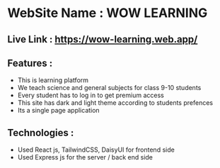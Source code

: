 # WebSite Name : WOW LEARNING

## Live Link : https://wow-learning.web.app/

## Features :
* This is learning platform
* We teach science and general subjects for class 9-10 students
* Every student has to log in to get premium access
* This site has dark and light theme according to students prefences
* Its a single page application

## Technologies :
* Used React js, TailwindCSS, DaisyUI for frontend side
* Used Express js for the server / back end side